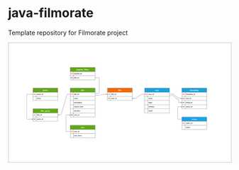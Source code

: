 # java-filmorate
Template repository for Filmorate project

![Image database diagram](https://github.com/SergeiBrin/java-filmorate/blob/controllers-films-users/Diagram%20Filmorate.png)

